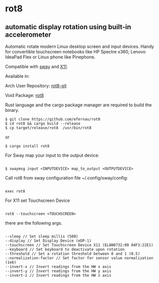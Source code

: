 # rot8

## automatic display rotation using built-in accelerometer

Automatic rotate modern Linux desktop screen and input devices. Handy for
convertible touchscreen notebooks like HP Spectre x360, Lenovo IdeaPad Flex or Linux phone like Pinephone.

Compatible with [sway](http://swaywm.org/) and [X11](https://www.x.org/wiki/Releases/7.7/).

Available in:

Arch User Repository: [rot8-git](https://aur.archlinux.org/packages/rot8-git/)

Void Package: [rot8](https://github.com/void-linux/void-packages/tree/master/srcpkgs/rot8)

Rust language and the cargo package manager are required to build the binary.

```
$ git clone https://github.com/efernau/rot8
$ cd rot8 && cargo build --release
$ cp target/release/rot8  /usr/bin/rot8
```

or

```
$ cargo install rot8

```

For Sway map your input to the output device:

```

$ swaymsg input <INPUTDEVICE> map_to_output <OUTPUTDEVICE>

```

Call rot8 from sway configuration file ~/.config/sway/config:

```

exec rot8

```

For X11 set Touchscreen Device

```

rot8 --touchscreen <TOUCHSCREEN>

```

there are the following args.

```

--sleep // Set sleep millis (500)
--display // Set Display Device (eDP-1)
--touchscreen // Set Touchscreen Device X11 (ELAN0732:00 04F3:22E1)
--keyboard // Set keyboard to deactivate upon rotation
--threshold // Set a rotation threshold between 0 and 1 (0.5)
--normalization-factor // Set factor for sensor value normalization (1e6)
--invert-x // Invert readings from the HW x axis
--invert-y // Invert readings from the HW y axis
--invert-z // Invert readings from the HW z axis

```
